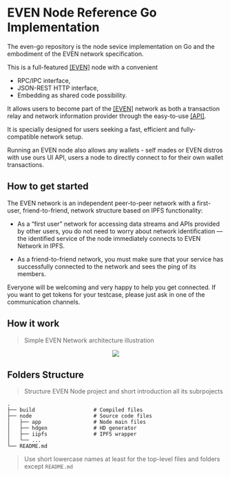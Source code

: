 # EVEN Node Reference Go Implementation

The even-go repository is the node sevice implementation on Go and the embodiment of the EVEN network specification. 

This is a full-featured [[EVEN]](https://evenfound.org/) node with a convenient 
* RPC/IPC interface,
* JSON-REST HTTP interface,
* Embedding as shared code possibility.

It allows users to become part of the [[EVEN]](https://evenfound.org/) network as both a transaction relay
and network information provider through the easy-to-use [[API]](https://evenfound.org/reference).

It is specially designed for users seeking a fast, efficient and fully-compatible network setup.

Running an EVEN node also allows any wallets - self mades or EVEN distros with use ours UI API, users a node to directly connect to for their own wallet transactions.

<!-- *-* **License:** GPLv3 -->

## How to get started

The EVEN network is an independent peer-to-peer network with a first-user, friend-to-friend, network structure based on IPFS functionality:

- As a “first user” network for accessing data streams and APIs provided by other users, you do not need to worry about network identification — the identified service of the node immediately connects to EVEN Network in IPFS.

- As a friend-to-friend network, you must make sure that your service has successfully connected to the network and sees the ping of its members.
 
Everyone will be welcoming and very happy to help you get connected.
If you want to get tokens for your testcase, please just ask in one of the communication channels.

## How it work
> Simple EVEN Network architecture illustration

<p align="center">
  <img src="https://github.com/evenfound/even-network/blob/develop/doc/even-node.png">
</p>

## Folders Structure

> Structure EVEN Node project and short introduction all its subrpojects

<!-- ### A typical top-level directory layout -->

    .
    ├── build                   # Compiled files
    ├── node                    # Source code files
    │   ├── app                 # Node main files 
    │   ├── hdgen               # HD generator
    │   ├── iipfs               # IPFS wrapper
    │   └── ...
    └── README.md

> Use short lowercase names at least for the top-level files and folders except  `README.md`



